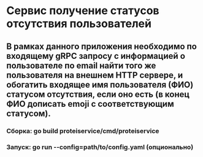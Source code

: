 # Сервис получение статусов отсутствия пользователей
## В рамках данного приложения необходимо по входящему gRPC запросу с информацией о пользователе по email найти того же пользователя на внешнем HTTP сервере, и обогатить входящее имя пользователя (ФИО) статусом отсутствия, если оно есть (в конец ФИО дописать emoji с соответствующим статусом).
### Сборка: go build proteiservice/cmd/proteiservice
### Запуск: go run --config=path/to/config.yaml (опционально)
